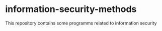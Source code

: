 # information-security-methods
This repository contains some programms related to information security
